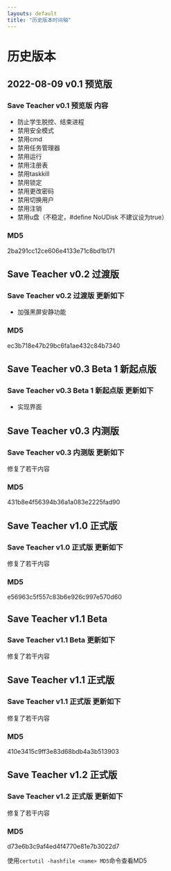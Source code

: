 ```yaml
---
layouts: default
title: "历史版本时间轴"
---
```

# 历史版本

## 2022-08-09 v0.1 预览版

### Save Teacher v0.1 预览版 内容
- 防止学生脱控、结束进程
- 禁用安全模式
- 禁用cmd
- 禁用任务管理器
- 禁用运行
- 禁用注册表
- 禁用taskkill
- 禁用锁定
- 禁用更改密码
- 禁用切换用户
- 禁用注销
- 禁用u盘（不稳定，#define NoUDisk 不建议设为true）

### MD5

2ba291cc12ce606e4133e71c8bd1b171

## Save Teacher v0.2 过渡版

### Save Teacher v0.2 过渡版 更新如下

- 加强黑屏安静功能

### MD5

ec3b718e47b29bc6fa1ae432c84b7340

## Save Teacher v0.3 Beta 1 新起点版

### Save Teacher v0.3 Beta 1 新起点版 更新如下

- 实现界面

## Save Teacher v0.3 内测版

### Save Teacher v0.3 内测版 更新如下

修复了若干内容

### MD5

431b8e4f56394b36a1a083e2225fad90

## Save Teacher v1.0 正式版

### Save Teacher v1.0 正式版 更新如下

修复了若干内容

### MD5

e56963c5f557c83b6e926c997e570d60

## Save Teacher v1.1 Beta

### Save Teacher v1.1 Beta 更新如下

修复了若干内容

## Save Teacher v1.1 正式版

### Save Teacher v1.1 正式版 更新如下

修复了若干内容

### MD5

410e3415c9ff3e83d68bdb4a3b513903


## Save Teacher v1.2 正式版

### Save Teacher v1.2 正式版 更新如下

修复了若干内容

### MD5

d73e6b3c9af4ed4f4770e81e7b3022d7

使用`certutil -hashfile <name> MD5`命令查看MD5
